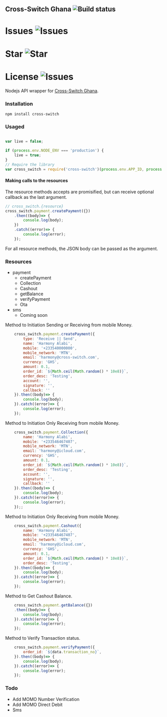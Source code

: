 ## Cross-Switch Ghana ![Build status](https://github.com/harmonizerblinks/cross-switchd/actions/workflows/.travis.yml/badge.svg)

# Issues ![Issues](https://img.shields.io/github/issues/harmonizerblinks/Cross-Switch-Ghana)
# Star ![Star](https://img.shields.io/github/stars/harmonizerblinks/Cross-Switch-Ghana)
# License ![Issues](	https://img.shields.io/github/license/harmonizerblinks/Cross-Switch-Ghana)

Nodejs API wrapper for [Cross-Switch Ghana](https://docs.cross-switch.app).

### Installation

```
npm install cross-switch
```

### Usaged

```js

var live = false;

if (process.env.NODE_ENV === 'production') {
	live = true;
}
// Require the library
var cross_switch = require('cross-switch')(process.env.APP_ID, process.env.APP_KEY, live);


```

#### Making calls to the resources
The resource methods accepts are promisified, but can receive optional callback as the last argument.

```js
// cross_switch.{resource}
cross_switch.payment.createPayment({})
	.then((body)=> {
  		console.log(body);
	})
	.catch((error)=> {
		console.log(error);
	});
```



For all resource methods, the JSON body can be passed as the argument.

### Resources

- payment
  - createPayment
  - Collection
  - Cashout
  - getBalance
  - verifyPayment
  - Ota
- sms 
  - Coming soon

Method to Initiation Sending or Receiving from mobile Money.

```js
	cross_switch.payment.createPayment({
		type: 'Receive || Send',
		name: 'Harmony Alabi',
		mobile: '+233540000000',
		mobile_network: 'MTN',
		email: 'harmony@cross-switch.com',
		currency: 'GHS',
		amount: 0.1,
		order_id: `${Math.ceil(Math.random() * 10e8)}`,
		order_desc: 'Testing',
		account: '',
		signature: '',
		callback: ''
	}).then((body)=> {
		console.log(body);
	}).catch((error)=> {
		console.log(error);
	});
```

Method to Initiation Only Receiving from mobile Money.

```js
	cross_switch.payment.Collection({
		name: 'Harmony Alabi',
		mobile: '+233546467407',
		mobile_network: 'MTN',
		email: 'harmony@icloud.com',
		currency: 'GHS',
		amount: 0.1,
		order_id: `${Math.ceil(Math.random() * 10e8)}`,
		order_desc: 'Testing',
		account: '',
		signature: '',
		callback: ''
	}).then((body)=> {
		console.log(body);
	}).catch((error)=> {
		console.log(error);
	});;
```

Method to Initiation Only Receiving from mobile Money.

```js
	cross_switch.payment.Cashout({
		name: 'Harmony Alabi',
		mobile: '+233546467407',
		mobile_network: 'MTN',
		email: 'harmony@icloud.com',
		currency: 'GHS',
		amount: 0.1,
		order_id: `${Math.ceil(Math.random() * 10e8)}`,
		order_desc: 'Testing',
	}).then((body)=> {
		console.log(body);
	}).catch((error)=> {
		console.log(error);
	});
```


Method to Get Cashout Balance.

```js
	cross_switch.payment.getBalance({})
	.then((body)=> {
		console.log(body);
	}).catch((error)=> {
		console.log(error);
	});
```

Method to Verify Transaction status.

```js
	cross_switch.payment.verifyPayment({
		order_id: `${data.transaction_no}`,
	}).then((body)=> {
		console.log(body);
	}).catch((error)=> {
		console.log(error);
	});
```
  

### Todo

- Add MOMO Number Verification
- Add MOMO Direct Debit
- Sms

